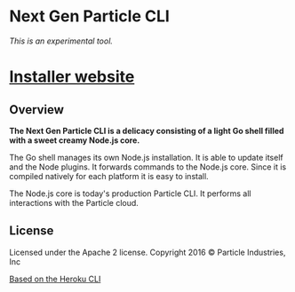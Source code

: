 # Next Gen Particle CLI

*This is an experimental tool.*

# [Installer website](https://www.particle.io/cli)

## Overview

**The Next Gen Particle CLI is a delicacy consisting of a light Go shell filled with a sweet creamy Node.js core.**

The Go shell manages its own Node.js installation. It is able to update itself and the Node plugins. It forwards commands to the Node.js core. Since it is compiled natively for each platform it is easy to install.

The Node.js core is today's production Particle CLI. It performs all interactions with the Particle cloud.


## License

Licensed under the Apache 2 license. Copyright 2016 © Particle Industries, Inc

[Based on the Heroku CLI](https://github.com/heroku/heroku-cli)


